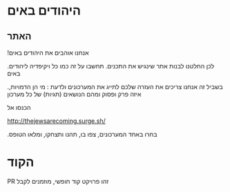 # היהודים באים
## האתר 
!אנחנו אוהבים את היהודים באים

.לכן החלטנו לבנות אתר שינגיש את התכנים. תחשבו על זה כמו כל ויקיפדיה ליהודים באים

.בשביל זה אנחנו צריכים את העזרה שלכם לתייג את המערכונים ולדעת : מי הן הדמויות, איזה פרק ופסוק ומהם הנושאים (תגיות) של כל מערכון

הכנסו אל

http://thejewsarecoming.surge.sh/ 

.בחרו באחד המערכונים, צפו בו, תהנו ותצחקו, ומלאו הטופס

# הקוד
 PR זהו פרויקט קוד חופשי, מוזמנים לקבל
